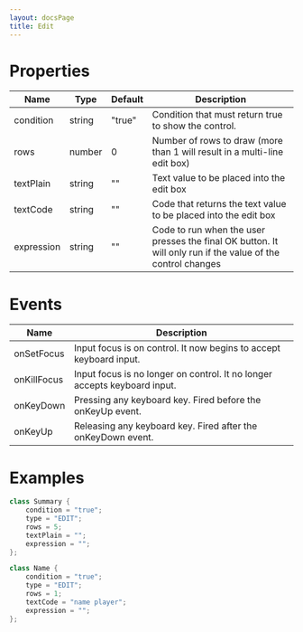 ```yaml
---
layout: docsPage
title: Edit
---
```


# Properties

<table>
    <thead>
        <tr>
            <th>Name</th>
            <th>Type</th>
            <th>Default</th>
            <th>Description</th>
        </tr>
    </thead>
    <tbody>
        <tr>
            <td>condition</td>
            <td>string</td>
            <td>"true"</td>
            <td>Condition that must return true to show the control.</td>
        </tr>
        <tr>
            <td>rows</td>
            <td>number</td>
            <td>0</td>
            <td>Number of rows to draw (more than 1 will result in a multi-line edit box)</td>
        </tr>
        <tr>
            <td>textPlain</td>
            <td>string</td>
            <td>""</td>
            <td>Text value to be placed into the edit box</td>
        </tr>
        <tr>
            <td>textCode</td>
            <td>string</td>
            <td>""</td>
            <td>Code that returns the text value to be placed into the edit box</td>
        </tr>
        <tr>
            <td>expression</td>
            <td>string</td>
            <td>""</td>
            <td>Code to run when the user presses the final OK button. It will only run if the value of the control changes</td>
        </tr>
    </tbody>
</table>

# Events
<table>
    <thead>
        <tr>
            <th>Name</th>
            <th>Description</th>
        </tr>
    </thead>
    <tbody>
        <tr>
            <td>onSetFocus</td>
            <td>Input focus is on control. It now begins to accept keyboard input.</td>
        </tr>
        <tr>
            <td>onKillFocus</td>
            <td>Input focus is no longer on control. It no longer accepts keyboard input.</td>
        </tr>
        <tr>
            <td>onKeyDown</td>
            <td>Pressing any keyboard key. Fired before the onKeyUp event.</td>
        </tr>
        <tr>
            <td>onKeyUp</td>
            <td>Releasing any keyboard key. Fired after the onKeyDown event.</td>
        </tr>
    </tbody>
</table>

# Examples
```c++
class Summary {
    condition = "true";
    type = "EDIT";
    rows = 5;
    textPlain = "";
    expression = "";
};

class Name {
    condition = "true";
    type = "EDIT";
    rows = 1;
    textCode = "name player";
    expression = "";
};
```
